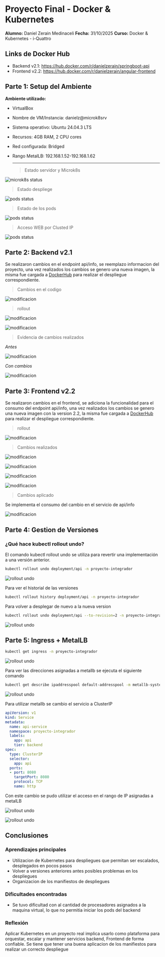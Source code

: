 # Proyecto Final - Docker & Kubernetes

**Alumno:** Daniel Zerain Medinaceli
**Fecha:** 31/10/2025
**Curso:** Docker & Kubernetes - i-Quattro

## Links de Docker Hub
- Backend v2.1: https://hub.docker.com/r/danielzerain/springboot-api
- Frontend v2.2: https://hub.docker.com/r/danielzerain/angular-frontend

## Parte 1: Setup del Ambiente

**Ambiente utilizado:**
- VirtualBox

- Nombre de VM/Instancia: danielz@microk8srv

- Sistema operativo: Ubuntu  24.04.3 LTS

- Recursos: 4GB RAM, 2 CPU cores

- Red configurada: Bridged

- Rango MetalLB: 192.168.1.52-192.168.1.62

  ------

  > Estado servidor y Microk8s

![microk8s status](screenshots/parte1_configuracion.png)

  > Estado despliege

![pods status](screenshots/parte1_deploy.png)

  > Estado de los pods

![pods status](screenshots/parte1_pods.png)

  > Acceso WEB por Clusted IP

![pods status](screenshots/parte1_web.png)

## Parte 2: Backend v2.1

Se realizaron cambios en el endpoint api/info, se reemplazo informacion del proyecto, una vez realizados los cambios se genero una nueva imagen, la misma fue cargada a [DockerHub](https://hub.docker.com/r/danielzerain/springboot-api) para realizar el despliegue correspondiente.

  > Cambios en el codigo

![modificacion](screenshots/parte2_modificacion.png)

  > rollout

![modificacion](screenshots/parte2_rollout_ini.png)


![modificacion](screenshots/parte2_rollout_fin.png)

  > Evidencia de cambios realizados

*Antes*

![modificacion](screenshots/parte2_sincambios.png)

*Con cambios*

![modificacion](screenshots/parte2_concambios.png)

## Parte 3: Frontend v2.2

Se realizaron cambios en el frontend, se adiciona la funcionalidad para el consumo del endpoint api/info, una vez realizados los cambios se genero una nueva imagen con la version 2.2, la misma fue cargada a [DockerHub](https://hub.docker.com/r/danielzerain/angular-frontend) para realizar el despliegue correspondiente.

  > rollout

![modificacion](screenshots/parte3_rollout.png)

  > Cambios realizados

![modificacion](screenshots/parte3_cambios1.png)

![modificacion](screenshots/parte3_cambios2.png)

![modificacion](screenshots/parte3_cambios3.png)

![modificacion](screenshots/parte3_cambios4.png)

  > Cambios aplicado

Se implementa el consumo del cambio en el servicio de api/info

![modificacion](screenshots/parte3_webactual.png)

## Parte 4: Gestion de Versiones

### ¿Qué hace kubectl rollout undo?

El comando kubectl rollout undo se utiliza para revertir una implementación a una versión anterior.

```bash
kubectl rollout undo deployment/api -n proyecto-integrador
```

![rollout undo](screenshots/parte4_rollout_undo.png)

Para ver el historial de las versiones

```bash
kubectl rollout history deployment/api -n proyecto-integrador
```

Para volver a desplegar de nuevo a la nueva version

```bash
kubectl rollout undo deployment/api --to-revision=2 -n proyecto-integrador
```

![rollout undo](screenshots/parte4_rollout_history.png)

## Parte 5: Ingress + MetalLB

```bash
kubectl get ingress -n proyecto-integrador
```

![rollout undo](screenshots/parte5_ingress.png)

Para ver las direcciones asignadas a metallb se ejecuta el siguiente comando

```bash
kubectl get describe ipaddresspool default-addresspool -m metallb-system
```

![rollout undo](screenshots/parte5_confiLB.png)

Para utilizar metallb se cambio el servicio a ClusterIP

```yaml
apiVersion: v1
kind: Service
metadata:
  name: api-service
  namespace: proyecto-integrador
  labels:
    app: api
    tier: backend
spec:
  type: ClusterIP
  selector:
    app: api
  ports:
  - port: 8080
    targetPort: 8080
    protocol: TCP
    name: http

```

Con este cambio se pudo utilizar el acceso en el rango de IP asignadas a metalLB

![rollout undo](screenshots/parte5_svc.png)

![rollout undo](screenshots/parte5_acceso.png)


## Conclusiones

### Aprendizajes principales
- Utilizacion de Kubernetes para despliegues que permitan ser escalados, desplegados en pocos pasos
- Volver a versiones anteriores antes posibles problemas en los despliegues 
- Organizacion de los manifiestos de despliegues

### Dificultades encontradas
- Se tuvo dificultad con al cantidad de procesadores asignados a la maquina virtual, lo que no permitia iniciar los pods del backend


### Reflexión
Aplicar Kubernetes en un proyecto real implica usarlo como plataforma para orquestar, escalar y mantener servicios backend, Frontend de forma confiable. Se tiene que tener una buena aplicacion de los manifiestos para realizar un correcto despliegue
